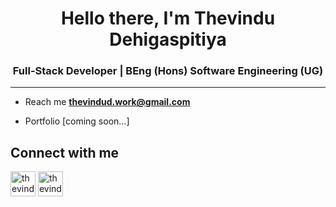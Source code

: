 <h1 align="center">Hello there, I'm Thevindu Dehigaspitiya</h1>
<h3 align="center">Full-Stack Developer | BEng (Hons) Software Engineering (UG)</h3>

---
- Reach me **thevindud.work@gmail.com**

- Portfolio [coming soon...]

<h2 align="left">Connect with me</h2>
<p align="left">
<a href="https://twitter.com/thevindudev" target="_blank" rel="noopener noreferrer"><img align="center" src="https://img.icons8.com/?size=512&id=A4DsujzAX4rw&format=png" alt="thevindudev" height="40" width="40" /></a>
<a href="https://linkedin.com/in/thevindu-dehigaspitiya" target="_blank" rel="noopener noreferrer"><img align="center" src="https://img.icons8.com/?size=512&id=13930&format=png" alt="thevindu-dehigaspitiya" height="40" width="40" /></a>
</p>
